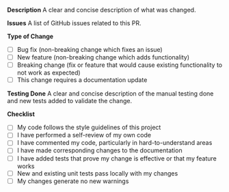 **Description**
A clear and concise description of what was changed.

**Issues**
A list of GitHub issues related to this PR.

**Type of Change**
- [ ] Bug fix (non-breaking change which fixes an issue)
- [ ] New feature (non-breaking change which adds functionality)
- [ ] Breaking change (fix or feature that would cause existing functionality to not work as expected)
- [ ] This change requires a documentation update

**Testing Done**
A clear and concise description of the manual testing done and new tests added to validate the change.

**Checklist**
- [ ] My code follows the style guidelines of this project
- [ ] I have performed a self-review of my own code
- [ ] I have commented my code, particularly in hard-to-understand areas
- [ ] I have made corresponding changes to the documentation
- [ ] I have added tests that prove my change is effective or that my feature works
- [ ] New and existing unit tests pass locally with my changes
- [ ] My changes generate no new warnings